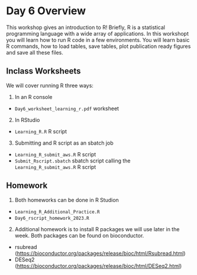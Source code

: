 # Day 6 Overview

This workshop gives an introduction to R! Briefly, R is a statistical programming language with a wide array of applications. In this workshopt you will learn how to run R code in a few environments. You will learn basic R commands, how to load tables, save tables, plot publication ready figures and save all these files.

## Inclass Worksheets

We will cover running R three ways:

1. In an R console

- `Day6_worksheet_learning_r.pdf` worksheet 

2. In RStudio 

- `Learning_R.R` R script

3. Submitting and R script as an sbatch job

- `Learning_R_submit_aws.R` R script
- `Submit_Rscript.sbatch` sbatch script calling the `Learning_R_submit_aws.R` R script

## Homework

1. Both homeworks can be done in R Studion

- `Learning_R_Additional_Practice.R`
- `Day6_rscript_homework_2023.R`

2. Additional homework is to install R packages we will use later in the week. Both packages can be found on bioconductor.

- rsubread (https://bioconductor.org/packages/release/bioc/html/Rsubread.html)
- DESeq2 (https://bioconductor.org/packages/release/bioc/html/DESeq2.html)


